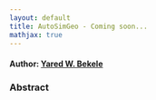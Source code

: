 ```yaml
---
layout: default
title: AutoSimGeo - Coming soon...
mathjax: true
---
```


#### Author: [Yared W. Bekele](https://yaredwb.github.io/)


### Abstract



